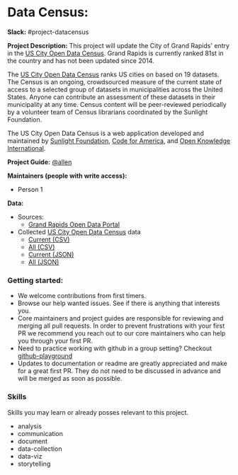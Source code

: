 # Data Census:


**Slack:** #project-datacensus

**Project Description:**
This project will update the City of Grand Rapids' entry in the [US City Open Data Census](http://us-city.census.okfn.org). Grand Rapids is currently ranked 81st in the country and has not been updated since 2014.

The [US City Open Data Census](http://us-city.census.okfn.org) ranks US cities on based on 19 datasets. The Census is an ongoing, crowdsourced measure of the current state of access to a selected group of datasets in municipalities across the United States. Anyone can contribute an assessment of these datasets in their municipality at any time. Census content will be peer-reviewed periodically by a volunteer team of Census librarians coordinated by the Sunlight Foundation.

The US City Open Data Census is a web application developed and maintained by [Sunlight Foundation](http://sunlightfoundation.com/), [Code for America](http://www.codeforamerica.org/), and [Open Knowledge International](http://okfn.org/).

**Project Guide:**  [@allen](https://citizenlabs.slack.com/messages/@allen/)

**Maintainers (people with write access):**
- Person 1

**Data:**
- Sources:
  - [Grand Rapids Open Data Portal](http://data.grcity.us/)   
- Collected [US City Open Data Census](http://us-city.census.okfn.org) data
  - [Current (CSV)](http://us-city.census.okfn.org/api/entries.cascade.csv)
  - [All (CSV)](http://us-city.census.okfn.org/api/entries.csv)
  - [Current (JSON)](http://us-city.census.okfn.org/api/entries.cascade.json)
  - [All (JSON)](http://us-city.census.okfn.org/api/entries.json)

### Getting started:
* We welcome contributions from first timers.
* Browse our help wanted issues. See if there is anything that interests you.
* Core maintainers and project guides are responsible for reviewing and merging all pull requests. In order to prevent frustrations with your first PR we recommend you reach out to our core maintainers who can help you through your first PR.
* Need to practice working with github in a group setting? Checkout [github-playground](https://github.com/citizenlabsgr/open-lab)
* Updates to documentation or readme are greatly appreciated and make for a great first PR. They do not need to be discussed in advance and will be merged as soon as possible.


### Skills
Skills you may learn or already posses relevant to this project.
* analysis
* communication
* document
* data-collection
* data-viz
* storytelling
